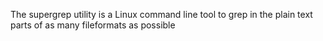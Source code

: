 The supergrep utility is a Linux command line tool to grep in the plain text parts of as many fileformats as possible